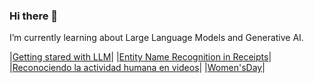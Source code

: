 ### Hi there 👋
I’m currently learning about Large Language Models and Generative AI. 

|[Getting stared with LLM](https://github.com/pilarcode/pilarcode/blob/main/GenerativeAI_with_LLMS_WomenTechProgram_Talk_2023_PilarMadariaga.pdf)|
|[Entity Name Recognition in Receipts](https://github.com/pilarcode/receipt-ocr/blob/main/Presentacion.pdf)|
|[Reconociendo la actividad humana en videos](https://github.com/pilarcode/action-recognition-in-videos/blob/master/docs/Presentacion_TFM_Unir_PilarMadariaga.pdf)|
|[Women'sDay](https://github.com/pilarcode/pilarcode/blob/main/WomensDay_2022_Alicante.pdf)|


<!--

| 🧪 WIP Projects | 
| ------------- |
|[Chatbot - FiFa](https://github.com/pilarcode/Fifa) |

|📢 Talks      |
| -------------|




<h2> 💻 I'm working as Data Engineer but I do some other stuff too!</h2>
<p align="center">
  <img src="https://github.com/pilarcode/pilarcode/blob/main/images/tools.png">
</p>


-->
